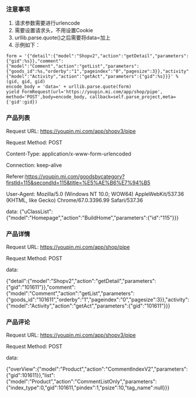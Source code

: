 ### 注意事项

1. 请求参数需要进行urlencode
2. 需要设置请求头，不用设置Cookie
3. urllib.parse.quote()之后需要将data=加上
4. 示例如下：

```
form = '{"detail":{"model":"Shopv2","action":"getDetail","parameters":{"gid":%s}},"comment":{"model":"Comment","action":"getList","parameters":{"goods_id":%s,"orderby":"1","pageindex":"0","pagesize":3}},"activity":{"model":"Activity","action":"getAct","parameters":{"gid":%s}}}' % (gid, gid, gid)
encode_body = 'data=' + urllib.parse.quote(form)
yield FormRequest(url='https://youpin.mi.com/app/shop/pipe', method='POST',body=encode_body, callback=self.parse_project,meta={'gid':gid})
```

### 产品列表

Request URL: <https://youpin.mi.com/app/shopv3/pipe>

Request Method: POST

Content-Type: application/x-www-form-urlencoded

Connection: keep-alive

Referer:https://youpin.mi.com/goodsbycategory?firstId=115&secondId=115&title=%E5%AE%B6%E7%94%B5

User-Agent: Mozilla/5.0 (Windows NT 10.0; WOW64) AppleWebKit/537.36 (KHTML, like Gecko) Chrome/67.0.3396.99 Safari/537.36

data: {"uClassList":{"model":"Homepage","action":"BuildHome","parameters":{"id":"115"}}}

### 产品详情

Request URL: https://youpin.mi.com/app/shop/pipe

Request Method: POST

data: 

{"detail":{"model":"Shopv2","action":"getDetail","parameters":{"gid":"101611"}},"comment":{"model":"Comment","action":"getList","parameters":{"goods_id":"101611","orderby":"1","pageindex":"0","pagesize":3}},"activity":{"model":"Activity","action":"getAct","parameters":{"gid":"101611"}}}

 

### 产品评论

Request URL: https://youpin.mi.com/app/shopv3/pipe

Request Method: POST

data: 

{"overView":{"model":"Product","action":"CommentIndexV2","parameters":{"gid":101611}},"list":{"model":"Product","action":"CommentListOnly","parameters":{"index_type":0,"gid":101611,"pindex":1,"psize":10,"tag_name":null}}}